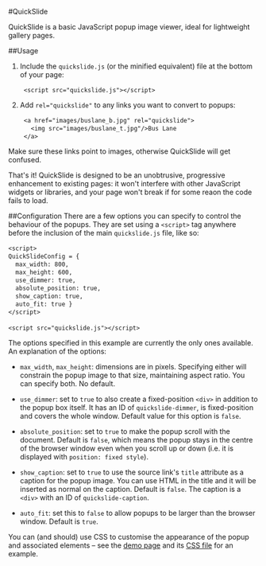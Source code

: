 #QuickSlide

QuickSlide is a basic JavaScript popup image viewer, ideal for lightweight
gallery pages.

##Usage

1. Include the `quickslide.js` (or the minified equivalent) file at the bottom of your page:

        <script src="quickslide.js"></script>

2. Add `rel="quickslide"` to any links you want to convert to popups:

        <a href="images/buslane_b.jpg" rel="quickslide">
          <img src="images/buslane_t.jpg"/>Bus Lane
        </a>
Make sure these links point to images, otherwise QuickSlide will get confused.

That's it! QuickSlide is designed to be an unobtrusive, progressive enhancement to existing pages: it won't interfere with other JavaScript widgets or libraries, and your page won't break if for some reaon the code fails to load.

##Configuration
There are a few options you can specify to control the behaviour of the popups. They are set using a `<script>` tag anywhere before the inclusion of the main `quickslide.js` file, like so:

    <script>
    QuickSlideConfig = {
      max_width: 800,
      max_height: 600,
      use_dimmer: true,
      absolute_position: true,
      show_caption: true,
      auto_fit: true }
    </script>

    <script src="quickslide.js"></script>

The options specified in this example are currently the only ones available. An explanation of the options:

* `max_width`, `max_height`: dimensions are in pixels. Specifying either will constrain the popup image to that size, maintaining aspect ratio. You can specify both. No default.

* `use_dimmer`: set to `true` to also create a fixed-position `<div>` in addition to the popup box itself. It has an ID of `quickslide-dimmer`, is fixed-position and covers the whole window. Default value for this option is `false`.

* `absolute_position`: set to `true` to make the popup scroll with the document. Default is `false`, which means the popup stays in the centre of the browser window even when you scroll up or down (i.e. it is displayed with `position: fixed style`).

* `show_caption`: set to `true` to use the source link's `title` attribute as a caption for the popup image. You can use HTML in the title and it will be inserted as normal on the caption. Default is `false`. The caption is a `<div>` with an ID of `quickslide-caption`.

* `auto_fit`: set this to `false` to allow popups to be larger than the browser window. Default is `true`.

You can (and should) use CSS to customise the appearance of the popup and associated elements – see the [demo page] and its [CSS file] for an example.

[CSS file]: http://caerphoto.com/quickslide/quickslide.css
[demo page]: http://caerphoto.com/quickslide/
